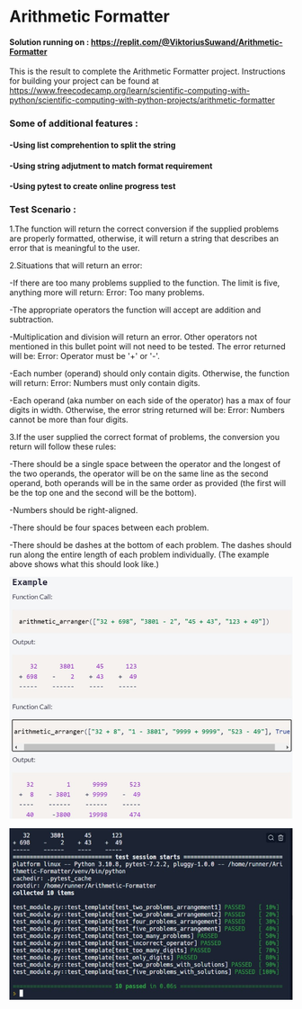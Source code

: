 # Arithmetic Formatter
#### Solution running on : https://replit.com/@ViktoriusSuwand/Arithmetic-Formatter

This is the result to complete the Arithmetic Formatter project. 
Instructions for building your project can be found at 
https://www.freecodecamp.org/learn/scientific-computing-with-python/scientific-computing-with-python-projects/arithmetic-formatter

###  Some of additional features :
#### -Using list comprehention to split the string
#### -Using string adjutment to match format requirement
#### -Using pytest to create online progress test

### Test Scenario :
1.The function will return the correct conversion if the supplied problems are properly formatted,
  otherwise, it will return a string that describes an error that is meaningful to the user.

2.Situations that will return an error:
  
  -If there are too many problems supplied to the function. The limit is five, anything more will return: Error: Too many problems.
  
  -The appropriate operators the function will accept are addition and subtraction. 
  
  -Multiplication and division will return an error. Other operators not mentioned in this bullet point will not need to be tested. The error returned will be: Error: Operator must be '+' or '-'.
  
  -Each number (operand) should only contain digits. Otherwise, the function will return: Error: Numbers must only contain digits.
  
  -Each operand (aka number on each side of the operator) has a max of four digits in width.
   Otherwise, the error string returned will be: Error: Numbers cannot be more than four digits.

3.If the user supplied the correct format of problems, the conversion you return will follow these rules:
  
  -There should be a single space between the operator and the longest of the two operands, the operator will be on the same line as the second operand, both operands will be in the same order as provided (the first will be the top one and the second will be the bottom).
  
  -Numbers should be right-aligned.
  
  -There should be four spaces between each problem.
  
  -There should be dashes at the bottom of each problem. The dashes should run along the entire length of each problem individually. (The example above shows what this should look like.)

![example](example.jpg) 

![complete](complete.jpg)